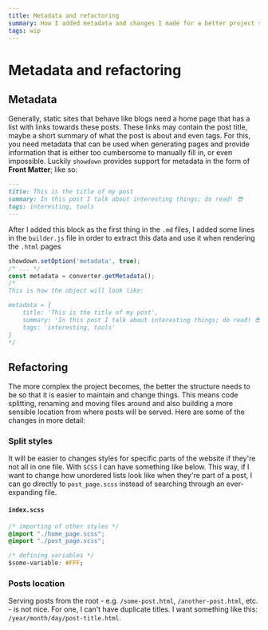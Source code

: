 ```yaml
---
title: Metadata and refactoring
summary: How I added metadata and changes I made for a better project structure
tags: wip
---
```

# Metadata and refactoring

## Metadata

Generally, static sites that behave like blogs need a home page that has a list with links towards these posts. These links may contain the post title, maybe a short summary of what the post is about and even tags. For this, you need metadata that can be used when generating pages and provide information that is either too cumbersome to manually fill in, or even impossible. Luckily `showdown` provides support for metadata in the form of **Front Matter**; like so:

```markdown
---
title: This is the title of my post
summary: In this post I talk about interesting things; do read! 😎
tags: interesting, tools
---
```

After I added this block as the first thing in the `.md` files, I added some lines in the `builder.js` file in order to extract this data and use it when rendering the `.html` pages

```js
showdown.setOption('metadata', true);
/* ... */
const metadata = converter.getMetadata();
/*
This is how the object will look like:

metadata = {
    title: 'This is the title of my post',
    summary: 'In this post I talk about interesting things; do read! 😎',
    tags: 'interesting, tools'
}
*/
```

## Refactoring

The more complex the project becomes, the better the structure needs to be so that it is easier to maintain and change things. This means code splitting, renaming and moving files around and also building a more sensible location from where posts will be served. Here are some of the changes in more detail:

### Split styles

It will be easier to changes styles for specific parts of the website if they're not all in one file. With `SCSS` I can have something like below. This way, if I want to change how unordered lists look like when they're part of a post, I can go directly to `post_page.scss` instead of searching through an ever-expanding file.

#### **`index.scss`**
```css
/* importing of other styles */
@import "./home_page.scss";
@import "./post_page.scss";

/* defining variables */
$some-variable: #FFF;
```

### Posts location

Serving posts from the root - e.g. `/some-post.html`, `/another-post.html`, etc. - is not nice. For one, I can't have duplicate titles. I want something like this: `/year/month/day/post-title.html`.
